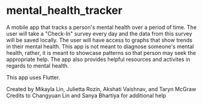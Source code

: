 # mental_health_tracker

A mobile app that tracks a person's mental health over a period of time. The user will take a "Check-In" survey every day and the data from this survey will be saved locally. The user will have access to graphs that show trends in their mental health. This app is not meant to diagnose someone's mental health, rather, it is meant to showcase patterns so that person may seek the appropriate help. The app also provides helpful resources and activites in regards to mental health. 

This app uses Flutter.

Created by Mikayla Lin, Julietta Rozin, Akshati Vaishnav, and Taryn McGraw
Credits to Changyuan Lin and Sanya Bhartiya for additional help

